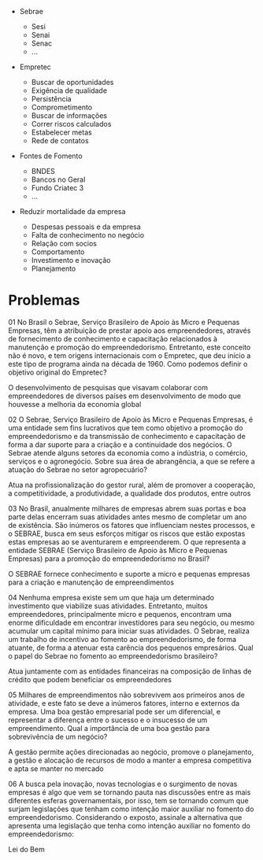 
- Sebrae
	- Sesi
	- Senai
	- Senac
	- ...

- Empretec
	- Buscar de oportunidades
	- Exigência de qualidade
	- Persistência
	- Comprometimento
	- Buscar de informações
	- Correr riscos calculados
	- Estabelecer metas
	- Rede de contatos

- Fontes de Fomento
	- BNDES
	- Bancos no Geral
	- Fundo Criatec 3
	- ...

- Reduzir mortalidade da empresa
	- Despesas pessoais e da empresa
	- Falta de conhecimento no negócio
	- Relação com socios
	- Comportamento
	- Investimento e inovação
	- Planejamento

# Problemas
01
No Brasil o Sebrae, Serviço Brasileiro de Apoio às Micro e Pequenas Empresas, têm a atribuição de prestar apoio aos empreendedores, através de fornecimento de conhecimento e capacitação relacionados à manutenção e promoção do empreendedorismo. Entretanto, este conceito não é novo, e tem origens internacionais com o Empretec, que deu início a este tipo de programa ainda na década de 1960. Como podemos definir o objetivo original do Empretec?

O desenvolvimento de pesquisas que visavam colaborar com empreendedores de diversos países em desenvolvimento de modo que houvesse a melhoria da economia global

02
O Sebrae, Serviço Brasileiro de Apoio às Micro e Pequenas Empresas, é uma entidade sem fins lucrativos que tem como objetivo a promoção do empreendedorismo e da transmissão de conhecimento e capacitação de forma a dar suporte para a criação e a continuidade dos negócios. O Sebrae atende alguns setores da economia como a indústria, o comércio, serviços e o agronegócio. Sobre sua área de abrangência, a que se refere a atuação do Sebrae no setor agropecuário?

Atua na profissionalização do gestor rural, além de promover a cooperação, a competitividade, a produtividade, a qualidade dos produtos, entre outros

03
No Brasil, anualmente milhares de empresas abrem suas portas e boa parte delas encerram suas atividades antes mesmo de completar um ano de existência. São inúmeros os fatores que influenciam nestes processos, e o SEBRAE, busca em seus esforços mitigar os riscos que estão expostas estas empresas ao se aventurarem e empreenderem. O que representa a entidade SEBRAE (Serviço Brasileiro de Apoio às Micro e Pequenas Empresas) para a promoção do empreendedorismo no Brasil?

O SEBRAE fornece conhecimento e suporte a micro e pequenas empresas para a criação e manutenção de empreendimentos

04
​Nenhuma empresa existe sem um que haja um determinado investimento que viabilize suas atividades. Entretanto, muitos empreendedores, principalmente micro e pequenos, encontram uma enorme dificuldade em encontrar investidores para seu negócio, ou mesmo acumular um capital mínimo para iniciar suas atividades. O Sebrae, realiza um trabalho de incentivo ao fomento ao empreendedorismo, de forma atuante, de forma a atenuar esta carência dos pequenos empresários. Qual o papel do Sebrae no fomento ao empreendedorismo brasileiro?

Atua juntamente com as entidades financeiras na composição de linhas de crédito que podem beneficiar os empreendedores

05
Milhares de empreendimentos não sobrevivem aos primeiros anos de atividade, e este fato se deve a inúmeros fatores, interno e externos da empresa. Uma boa gestão empresarial pode ser um diferencial, e representar a diferença entre o sucesso e o insucesso de um empreendimento. Qual a importância de uma boa gestão para sobrevivência de um negócio?

A gestão permite ações direcionadas ao negócio, promove o planejamento, a gestão e alocação de recursos de modo a manter a empresa competitiva e apta se manter no mercado

06
A busca pela inovação, novas tecnologias e o surgimento de novas empresas é algo que vem se tornando pauta nas discussões entre as mais diferentes esferas governamentais, por isso, tem se tornando comum que surjam legislações que tenham como intenção maior auxiliar no fomento do empreendedorismo. Considerando o exposto, assinale a alternativa que apresenta uma legislação que tenha como intenção auxiliar no fomento do empreendedorismo:

Lei do Bem


